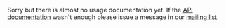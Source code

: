 Sorry but there is almost no usage documentation yet. If the [API documentation](http://rtpproxy-client.googlecode.com/files/rtpproxy-client-api-0.2-javadoc.jar) wasn't enough please issue a message in our [mailing list](http://groups.google.com/group/rtpproxy-client).